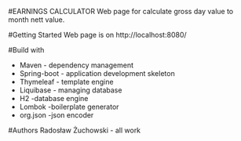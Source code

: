 #EARNINGS CALCULATOR
Web page for calculate gross day value to month nett value.

#Getting Started
Web page is on 
http://localhost:8080/


#Build with
* Maven - dependency management
* Spring-boot - application development skeleton 
* Thymeleaf - template engine 
* Liquibase - managing database
* H2 -database engine
* Lombok -boilerplate generator
* org.json -json encoder
	
#Authors
Radosław Żuchowski - all work
